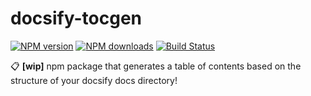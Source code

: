 # docsify-tocgen

[![NPM version](https://img.shields.io/npm/v/docsify-tocgen.svg?style=flat)](https://www.npmjs.com/package/docsify-tocgen) [![NPM downloads](https://img.shields.io/npm/dm/docsify-tocgen.svg?style=flat)](https://npmjs.org/package/docsify-tocgen) [![Build Status](https://img.shields.io/travis/droxey/docsify-tocgen.svg?style=flat)](https://travis-ci.org/droxey/docsify-tocgen)

📋 **[wip]** npm package that generates a table of contents based on the structure of your docsify docs directory!
